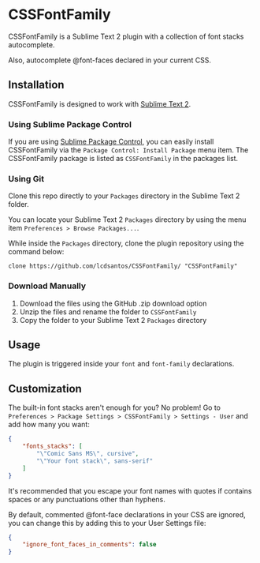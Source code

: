 # CSSFontFamily

CSSFontFamily is a Sublime Text 2 plugin with a collection of font stacks autocomplete.

Also, autocomplete @font-faces declared in your current CSS.

## Installation

CSSFontFamily is designed to work with [Sublime Text 2](http://www.sublimetext.com/2).

### Using Sublime Package Control

If you are using [Sublime Package Control](http://wbond.net/sublime_packages/package_control), you can easily install CSSFontFamily via the `Package Control: Install Package` menu item. The CSSFontFamily package is listed as `CSSFontFamily` in the packages list.

### Using Git

Clone this repo directly to your `Packages` directory in the Sublime Text 2 folder.

You can locate your Sublime Text 2 `Packages` directory by using the menu item `Preferences > Browse Packages...`.

While inside the `Packages` directory, clone the plugin repository using the command below:
```git
clone https://github.com/lcdsantos/CSSFontFamily/ "CSSFontFamily"
```

### Download Manually

1. Download the files using the GitHub .zip download option
2. Unzip the files and rename the folder to `CSSFontFamily`
3. Copy the folder to your Sublime Text 2 `Packages` directory

## Usage

The plugin is triggered inside your `font` and `font-family` declarations.

## Customization

The built-in font stacks aren't enough for you? No problem! Go to `Preferences > Package Settings > CSSFontFamily > Settings - User` and add how many you want:
```json
{
	"fonts_stacks": [
		"\"Comic Sans MS\", cursive",
		"\"Your font stack\", sans-serif"
	]
}
```
It's recommended that you escape your font names with quotes if contains spaces or any punctuations other than hyphens.

By default, commented @font-face declarations in your CSS are ignored, you can change this by adding this to your User Settings file:
```json
{
	"ignore_font_faces_in_comments": false
}
```